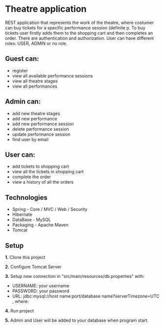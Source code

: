 # Theatre application

REST application that represents the work of the theatre, where costumer can buy tickets for a specific performance session (definite p. To buy tickets user firstly adds them to the shopping cart and then completes an order. There are authentication and authorization. User can have different roles: USER, ADMIN or no role.

## Guest can:
* register
* view all available performance sessions
* view all theatre stages
* view all performances

## Admin can:
* add new theatre stages
* add new performance
* add new performance session
* delete performance session
* update performance session
* find user by email

## User can:
* add tickets to shopping cart
* view all the tickets in shopping cart
* complete the order
* view a history of all the orders

## Technologies
* Spring - Core / MVC / Web / Security
* Hibernate
* DataBase - MySQL
* Packaging - Apache Maven
* Tomcat

## Setup
**1.** Clone this project

**2.** Configure Tomcat Server

**3.** Setup new connection in "src/main/resources/db.properties" with:
- USERNAME: your username
- PASSWORD: your password
- URL: jdbc:mysql://host name:port/database name?serverTimezone=UTC , where:


**4.** Run project

**5.** Admin and User will be added to your database when program start.
